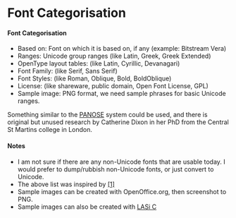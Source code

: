 <h1>Font Categorisation</h1>

<h4> Font Categorisation </h4>
<ul><li> Based on: Font on which it is based on, if any (example: Bitstream Vera)
</li><li> Ranges:   Unicode group ranges (like Latin, Greek, Greek Extended)
</li><li> OpenType layout tables:   (like Latin, Cyrillic, Devanagari)
</li><li> Font Family:   (like Serif, Sans Serif)
</li><li> Font Styles:   (like Roman, Oblique, Bold, BoldOblique)
</li><li> License:  (like shareware, public domain, Open Font License, GPL)
</li><li> Sample image: PNG format, we need sample phrases for basic Unicode ranges.
</li></ul>
<p>Something similar to the <a title="http://en.wikipedia.org/wiki/PANOSE" class="external text" href="http://en.wikipedia.org/wiki/PANOSE">PANOSE</a> system could be used, and there is original but unused research by Catherine Dixon in her PhD from the Central St Martins college in London. 
</p>
<h4> Notes </h4>
<ul><li> I am not sure if there are any non-Unicode fonts that are usable today. I would prefer to dump/rubbish non-Unicode fonts, or just convert to Unicode.
</li><li> The above list was inspired by <a title="http://www.alanwood.net/unicode/fonts.html" class="external autonumber" href="http://www.alanwood.net/unicode/fonts.html">[1]</a>
</li><li> Sample images can be created with OpenOffice.org, then screenshot to PNG.
</li><li> Sample images can also be created with <a title="http://eyegene.ophthy.med.umich.edu/unicode/#lasi" class="external text" href="http://eyegene.ophthy.med.umich.edu/unicode/#lasi">LASi C  </a>
</li></ul>

